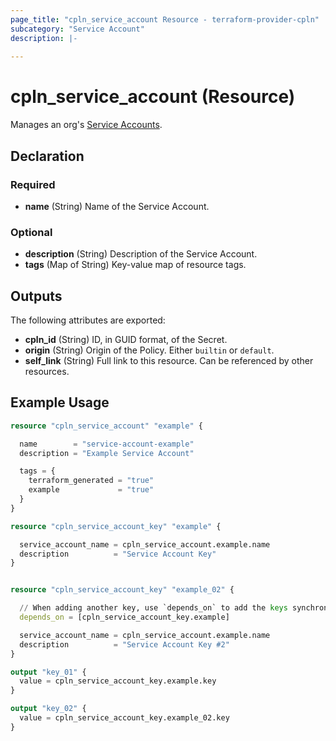 ```yaml
---
page_title: "cpln_service_account Resource - terraform-provider-cpln"
subcategory: "Service Account"
description: |-
  
---
```


# cpln_service_account (Resource)

Manages an org's [Service Accounts](https://docs.controlplane.com/reference/serviceaccount).


## Declaration

### Required

- **name** (String) Name of the Service Account.

### Optional

- **description** (String) Description of the Service Account.
- **tags** (Map of String) Key-value map of resource tags.

## Outputs

The following attributes are exported:

- **cpln_id** (String) ID, in GUID format, of the Secret.
- **origin** (String) Origin of the Policy. Either `builtin` or `default`.
- **self_link** (String) Full link to this resource. Can be referenced by other resources. 

## Example Usage

```terraform
resource "cpln_service_account" "example" {

  name        = "service-account-example"
  description = "Example Service Account"

  tags = {
    terraform_generated = "true"
    example             = "true"
  }
}

resource "cpln_service_account_key" "example" {

  service_account_name = cpln_service_account.example.name
  description          = "Service Account Key"
}


resource "cpln_service_account_key" "example_02" {

  // When adding another key, use `depends_on` to add the keys synchronously 
  depends_on = [cpln_service_account_key.example]

  service_account_name = cpln_service_account.example.name
  description          = "Service Account Key #2"
}

output "key_01" {
  value = cpln_service_account_key.example.key
}

output "key_02" {
  value = cpln_service_account_key.example_02.key
}
```
